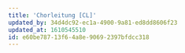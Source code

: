 ```yaml
---
title: 'Chorleitung [CL]'
updated_by: 34d4dc92-ec1a-4900-9a81-ed8dd8606f23
updated_at: 1610545510
id: e60be787-13f6-4a8e-9069-2397bfdcc318
---
```

